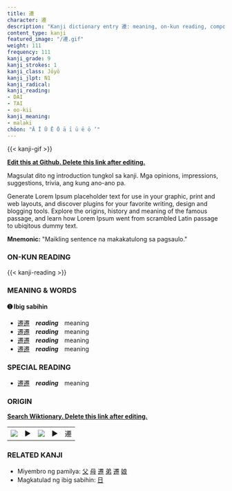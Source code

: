 ```yaml
---
title: 遷
character: 遷
description: "Kanji dictionary entry 遷: meaning, on-kun reading, compounds, origin, related kanji"
content_type: kanji
featured_image: "/遷.gif"
weight: 111
frequency: 111
kanji_grade: 9
kanji_strokes: 1
kanji_class: Jōyō
kanji_jlpt: N1
kanji_radical: 
kanji_reading: 
- DAI
- TAI
- oo-kii
kanji_meaning:
- malaki
chōon: "Ā Ī Ū Ē Ō ā ī ū ē ō ’"
---
```

[//]: # (Don't edit the line below. Kanji animated GIF code is automatically generated.)
{{< kanji-gif >}}

[//]: # (Edit below this line.)

**[Edit this at Github. Delete this link after editing.](https://github.com/tim0g/tim/tree/main/content/kanji/遷/index.md)**

Magsulat dito ng introduction tungkol sa kanji. Mga opinions, impressions, suggestions, trivia, ang kung ano-ano pa.

Generate Lorem Ipsum placeholder text for use in your graphic, print and web layouts, and discover plugins for your favorite writing, design and blogging tools. Explore the origins, history and meaning of the famous passage, and learn how Lorem Ipsum went from scrambled Latin passage to ubiqitous dummy text.
 
**Mnemonic:** "Maikling sentence na makakatulong sa pagsaulo."

### ON-KUN READING

[//]: # (Don't edit the line below. ON-KUN READING code is automatically generated.)
{{< kanji-reading >}}

### MEANING & WORDS

#### ➊ **Ibig sabihin**
  - [遷](../遷)[遷](../遷)　***reading***　meaning
  - [遷](../遷)[遷](../遷)　***reading***　meaning
  - [遷](../遷)[遷](../遷)　***reading***　meaning
  - [遷](../遷)[遷](../遷)　***reading***　meaning

### SPECIAL READING
  - [遷](../遷)[遷](../遷)　***reading***　meaning

### ORIGIN

**[Search Wiktionary. Delete this link after editing.](https://wiktionary.org/wiki/遷)**
<table class="kanji-table"><tr><td>
<img src="60px-遷-bronze.svg.png">
</td><td>▶</td><td>
<img src="60px-遷-oracle.svg.png">
</td><td>▶</td>
<td class="kanji-origin">遷</td>
</tr></table>

### RELATED KANJI
- Miyembro ng pamilya: [父](../父) [母](../母) [遷](../遷) [弟](../弟) [遷](../遷) [娘](../娘)
- Magkatulad ng ibig sabihin: [日](../日)
